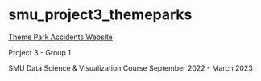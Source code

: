 # smu_project3_themeparks

[Theme Park Accidents Website](https://vm7568.github.io/smu_project3_themeparks/Omars%20Work/web/index.html)

Project 3 - Group 1

SMU Data Science & Visualization Course September 2022 - March 2023
